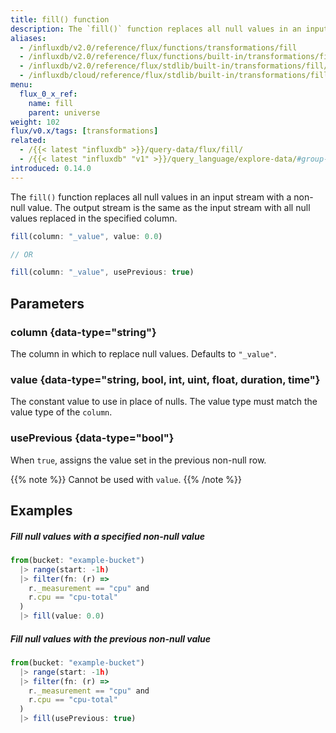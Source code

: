 ```yaml
---
title: fill() function
description: The `fill()` function replaces all null values in an input stream and replace them with a non-null value.
aliases:
  - /influxdb/v2.0/reference/flux/functions/transformations/fill
  - /influxdb/v2.0/reference/flux/functions/built-in/transformations/fill/
  - /influxdb/v2.0/reference/flux/stdlib/built-in/transformations/fill/
  - /influxdb/cloud/reference/flux/stdlib/built-in/transformations/fill/
menu:
  flux_0_x_ref:
    name: fill
    parent: universe
weight: 102
flux/v0.x/tags: [transformations]
related:
  - /{{< latest "influxdb" >}}/query-data/flux/fill/
  - /{{< latest "influxdb" "v1" >}}/query_language/explore-data/#group-by-time-intervals-and-fill, InfluxQL – FILL
introduced: 0.14.0
---
```


The `fill()` function replaces all null values in an input stream with a non-null value.
The output stream is the same as the input stream with all null values replaced in the specified column.

```js
fill(column: "_value", value: 0.0)

// OR

fill(column: "_value", usePrevious: true)
```

## Parameters

### column {data-type="string"}
The column in which to replace null values. Defaults to `"_value"`.

### value {data-type="string, bool, int, uint, float, duration, time"}
The constant value to use in place of nulls.
The value type must match the value type of the `column`.

### usePrevious {data-type="bool"}
When `true`, assigns the value set in the previous non-null row.

{{% note %}}
Cannot be used with `value`.
{{% /note %}}

## Examples

##### Fill null values with a specified non-null value
```js
from(bucket: "example-bucket")
  |> range(start: -1h)
  |> filter(fn: (r) =>
    r._measurement == "cpu" and
    r.cpu == "cpu-total"
  )
  |> fill(value: 0.0)
```

##### Fill null values with the previous non-null value
```js
from(bucket: "example-bucket")
  |> range(start: -1h)
  |> filter(fn: (r) =>
    r._measurement == "cpu" and
    r.cpu == "cpu-total"
  )
  |> fill(usePrevious: true)
```
